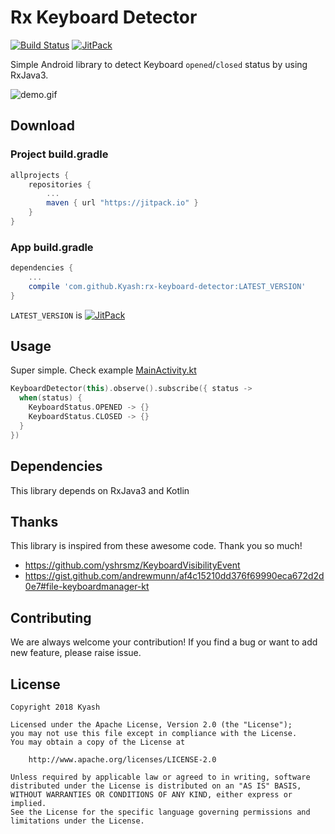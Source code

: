 # Rx Keyboard Detector

[![Build Status](https://circleci.com/gh/Kyash/rx-keyboard-detector.svg?style=shield)](https://circleci.com/gh/Kyash/rx-keyboard-detector/tree/master)
[![JitPack](https://jitpack.io/v/Kyash/rx-keyboard-detector.svg)](https://jitpack.io/#Kyash/rx-keyboard-detector)

Simple Android library to detect Keyboard `opened`/`closed` status by using RxJava3.

![demo.gif](art/demo.gif)

## Download

### Project build.gradle

```groovy
allprojects {
    repositories {
        ...
        maven { url "https://jitpack.io" }
    }
}
```

### App build.gradle

```groovy
dependencies {
    ...
    compile 'com.github.Kyash:rx-keyboard-detector:LATEST_VERSION'
}
```

`LATEST_VERSION` is  [![JitPack](https://jitpack.io/v/Kyash/rx-keyboard-detector.svg)](https://jitpack.io/#Kyash/rx-keyboard-detector)

## Usage
Super simple. Check example [MainActivity.kt](https://github.com/Kyash/rx-keyboard-detector/blob/master/example/src/main/java/co/kyash/rxkeyboarddetector/MainActivity.kt)

```kotlin
KeyboardDetector(this).observe().subscribe({ status ->
  when(status) {
    KeyboardStatus.OPENED -> {}
    KeyboardStatus.CLOSED -> {}
  }
})
```

## Dependencies
This library depends on RxJava3 and Kotlin

## Thanks
This library is inspired from these awesome code. Thank you so much!
- https://github.com/yshrsmz/KeyboardVisibilityEvent
- https://gist.github.com/andrewmunn/af4c15210dd376f69990eca672d2d0e7#file-keyboardmanager-kt

## Contributing
We are always welcome your contribution!
If you find a bug or want to add new feature, please raise issue.

## License

```
Copyright 2018 Kyash

Licensed under the Apache License, Version 2.0 (the "License");
you may not use this file except in compliance with the License.
You may obtain a copy of the License at

    http://www.apache.org/licenses/LICENSE-2.0

Unless required by applicable law or agreed to in writing, software
distributed under the License is distributed on an "AS IS" BASIS,
WITHOUT WARRANTIES OR CONDITIONS OF ANY KIND, either express or implied.
See the License for the specific language governing permissions and
limitations under the License.
```
